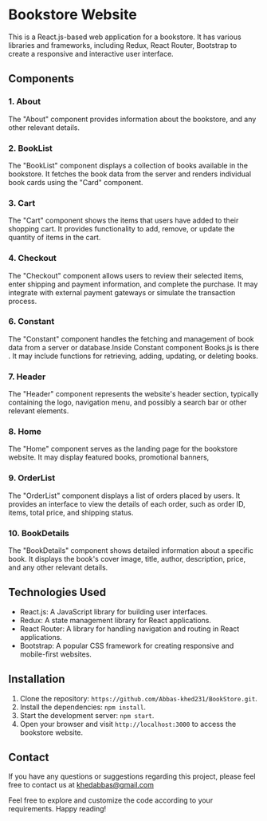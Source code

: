 # Bookstore Website

This is a React.js-based web application for a bookstore. It has various libraries and frameworks, including Redux, React Router, Bootstrap to create a responsive and interactive user interface.

## Components

### 1. About
The "About" component provides information about the bookstore, and any other relevant details.

### 2. BookList
The "BookList" component displays a collection of books available in the bookstore. It fetches the book data from the server and renders individual book cards using the "Card" component.

### 3. Cart
The "Cart" component shows the items that users have added to their shopping cart. It provides functionality to add, remove, or update the quantity of items in the cart.

### 4. Checkout
The "Checkout" component allows users to review their selected items, enter shipping and payment information, and complete the purchase. It may integrate with external payment gateways or simulate the transaction process.

### 6. Constant
The "Constant" component handles the fetching and management of book data from a server or database.Inside Constant component Books.js is there . It may include functions for retrieving, adding, updating, or deleting books.

### 7. Header
The "Header" component represents the website's header section, typically containing the logo, navigation menu, and possibly a search bar or other relevant elements.

### 8. Home
The "Home" component serves as the landing page for the bookstore website. It may display featured books, promotional banners, 

### 9. OrderList
The "OrderList" component displays a list of orders placed by users. It provides an interface to view the details of each order, such as order ID, items, total price, and shipping status.

### 10. BookDetails
The "BookDetails" component shows detailed information about a specific book. It displays the book's cover image, title, author, description, price, and any other relevant details.

## Technologies Used

- React.js: A JavaScript library for building user interfaces.
- Redux: A state management library for React applications.
- React Router: A library for handling navigation and routing in React applications.
- Bootstrap: A popular CSS framework for creating responsive and mobile-first websites.
  
## Installation

1. Clone the repository: `https://github.com/Abbas-khed231/BookStore.git`.
2. Install the dependencies: `npm install`.
3. Start the development server: `npm start`.
4. Open your browser and visit `http://localhost:3000` to access the bookstore website.

## Contact

If you have any questions or suggestions regarding this project, please feel free to contact us at khedabbas@gmail.com

Feel free to explore and customize the code according to your requirements. Happy reading!
